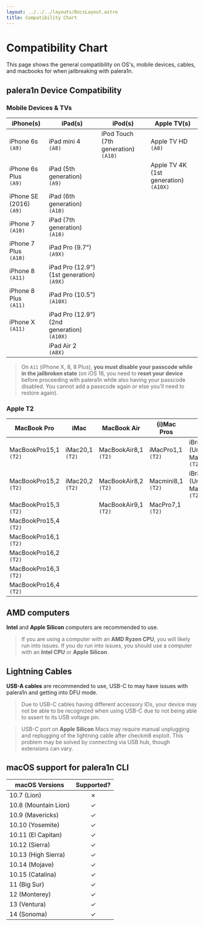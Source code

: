 ```yaml
---
layout: ../../../layouts/DocsLayout.astro
title: Compatibility Chart
---
```


# Compatibility Chart
This page shows the general compatibility on OS's, mobile devices, cables, and macbooks for when jailbreaking with palera1n.

## palera1n Device Compatibility

### Mobile Devices & TVs
| iPhone(s)                     | iPad(s)                        		        | iPod(s)   					            | Apple TV(s) 					            |
|-							    |-										        |-								            |-								            |
| iPhone 6s<br/>`(A9)`          | iPad mini 4<br/>`(A8)`						| iPod Touch (7th generation)<br/>`(A10)`	| Apple TV HD<br/>`(A8)`                    |
| iPhone 6s Plus<br/>`(A9)`     | iPad (5th generation)<br/>`(A9)`				|								            | Apple TV 4K (1st generation)<br/>`(A10X)`	|
| iPhone SE (2016)<br/>`(A9)`   | iPad (6th generation)<br/>`(A10)`				|								            |								            |
| iPhone 7<br/>`(A10)`          | iPad (7th generation)<br/>`(A10)`				|								            |								            |
| iPhone 7 Plus<br/>`(A10)`     | iPad Pro (9.7")<br/>`(A9X)`					|								            |								            |
| iPhone 8<br/>`(A11)`          | iPad Pro (12.9") (1st generation)<br/>`(A9X)`	|								            |								            |
| iPhone 8 Plus<br/>`(A11)`     | iPad Pro (10.5")<br/>`(A10X)`					|								            |								            |
| iPhone X<br/>`(A11)`          | iPad Pro (12.9") (2nd generation)<br/>`(A10X)`|								            |								            |
|                               | iPad Air 2<br/>`(A8X)`		                |								            |								            |

> On `A11` (iPhone X, 8, 8 Plus), **you must disable your passcode while in the jailbroken state** (on iOS 16, you need to **reset your device** before proceeding with palera1n while also having your passcode disabled. You cannot add a passcode again or else you'll need to restore again).

### Apple T2
| MacBook Pro                   | iMac		            | MacBook Air	          	| (i)Mac Pros             	| Other		              	            |
|-							    |-						|-							|-							|-							            |
| MacBookPro15,1<br/>`(T2)`     | iMac20,1<br/>`(T2)`   | MacBookAir8,1<br/>`(T2)`  | iMacPro1,1<br/>`(T2)`     | iBridge2,11 (Unknown Mac)<br/>`(T2)`  |
| MacBookPro15,2<br/>`(T2)`     | iMac20,2<br/>`(T2)`   | MacBookAir8,2<br/>`(T2)`  | Macmini8,1<br/>`(T2)`     | iBridge2,13 (Unknown Mac)<br/>`(T2)`  |
| MacBookPro15,3<br/>`(T2)`     |                       | MacBookAir9,1<br/>`(T2)`  | MacPro7,1<br/>`(T2)`      |                                       |
| MacBookPro15,4<br/>`(T2)`     |                       |                           |                           |                                       |
| MacBookPro16,1<br/>`(T2)`     |                       |                           |                           |                                       |
| MacBookPro16,2<br/>`(T2)`     |                       |                           |                           |                                       |
| MacBookPro16,3<br/>`(T2)`     |                       |                           |                           |                                       |
| MacBookPro16,4<br/>`(T2)`     |                       |                           |                           |                                       |

## AMD computers
**Intel** and **Apple Silicon** computers are recommended to use.

> If you are using a computer with an **AMD Ryzen CPU**, you will likely run into issues. If you do run into issues, you should use a computer with an **Intel CPU** or **Apple Silicon**.

## Lightning Cables
**USB-A cables** are recommended to use, USB-C to may have issues with palera1n and getting into DFU mode.

> Due to USB-C cables having different accessory IDs, your device may not be able to be recognized when using USB-C due to not being able to assert to its USB voltage pin.

> USB-C port on **Apple Silicon** Macs may require manual unplugging and replugging of the lightning cable after checkm8 exploit. This problem may be solved by connecting via USB hub, though extensions can vary.

## macOS support for palera1n CLI

| macOS Versions            | Supported? |
|-                          |:-:| 
| 10.7   (Lion)             | ✗ |
| 10.8   (Mountain Lion)    | ✓ |
| 10.9   (Mavericks)        | ✓ |
| 10.10  (Yosemite)         | ✓ |
| 10.11  (El Capitan)       | ✓ |
| 10.12  (Sierra)           | ✓ |
| 10.13  (High Sierra)      | ✓ |
| 10.14  (Mojave)           | ✓ |
| 10.15  (Catalina)         | ✓ |
| 11     (Big Sur)          | ✓ |
| 12     (Monterey)         | ✓ |
| 13     (Ventura)          | ✓ |
| 14     (Sonoma)           | ✓ |